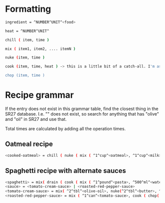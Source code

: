 # Formatting
```bash
ingredient = ^NUMBER^UNIT^<food>

heat = ^NUMBER^UNIT^

chill ( item, time )

mix ( item1, item2, .... itemN )

nuke (item, time )

cook (item, time, heat ) -> this is a little bit of a catch-all. I'm assuming if you mix something with a ton of water you want to boil it, if you mix it with a little oil then you want to saute it, otherwise its your discretion/common-sense.

chop (item, time )
```

# Recipe grammar

If the entry does not exist in this grammar table, find the closest thing in the SR27 database. I.e. "<olive-oil>" does not exist, so search for anything that has "olive" and "oil" in SR27 and use that.

Total times are calculated by adding all the operation times.

## Oatmeal recipe
```bash
<cooked-oatmeal> = chill ( nuke ( mix ( ^1^cup^<oatmeal>, ^1^cup^<milk>, chop(^1^whole^<banana>, ^1^minute^) ), ^3^minute^ ), ^1^minute^)
```
## Spaghetti recipe with alternate sauces

```bash
<spaghetti> = mix( drain ( cook ( mix ( ^1^pound^<pasta>, ^500^ml^<water> ), ^10^minute^, ^200^F^ ), <sauce> )
<sauce> = <tomato-cream-sauce> | <roasted-red-pepper-sauce>
<tomato-cream-sauce> = mix( ^2^tbl^<olive-oil>, nuke(^2^tbl^<butter>, ^1^minute), chop(^1^whole^<onion>, ^1^minute^) ,  chop(^1^whole^<tomato>, ^1^minute^) )
<roasted-red-pepper-sauce> = mix ( ^1^can^<tomato-sauce>, cook ( chop( ^3^whole^<pepper>, ^1^minute^)    ^2^tbl^<olive-oil>, ^6^minute^, ^200^F^ ) )
```
